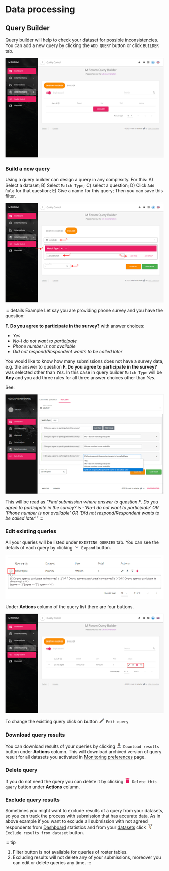 # Data processing
 
## Query Builder
 
Query builder will help to check your dataset for possible inconsistencies. You can add a new query by clicking the `ADD QUERY` button or click `BUILDER` tab.
 
![An image](./img/s13_qb.png)
 
### Build a new query
 
Using a query builder can design a query in any complexity. For this:
A) Select a dataset;
B) Select `Match Type`;
C) select a question;
D) Click `Add Rule` for that question;
E) Give a name for this query;
Then you can save this filter.

![An image](./img/s13_qb_add.png)

::: details Example
Let say you are providing phone survey and you have the question:

**F. Do you agree to participate in the survey?** with answer choices:
* *Yes*
* *No-I do not want to participate*
* *Phone number is not available*
* *Did not respond/Respondent wants to be called later*

You would like to know how many submissions does not have a survey data, e.g. the answer to question **F. Do you agree to participate in the survey?** was selected other than *Yes*. In this case in query builder `Match Type` will be **Any** and you add three rules for all three answer choices other than *Yes*.

See: 

![An image](./img/s13_qb_build.png)

This will be read as *"Find submission where answer to question F. Do you agree to participate in the survey? is -'No-I do not want to participate' OR 'Phone number is not available' OR 'Did not respond/Respondent wants to be called later'"*
:::

### Edit existing queries

All your queries will be listed under `EXISTING QUERIES` tab. You can see the details of each query by clicking ![An image](./img/btn_expand.png) `Expand` button.
 
![An image](./img/s13_qb_qdetails.png)
 
Under **Actions** column of the query list there are four buttons.

![An image](./img/s13_qb_queries.png)

To change the existing query click on button ![An image](./img/btn_pencil.png) `Edit query`

### Download query results

You can download results of your queries by clicking ![An image](./img/btn_download.png) `Download results` button under **Actions** column. This will download archived version of query result for all datasets you activated in [Monitoring preferences](./21-preferences.md#types-of-dataset) page.

### Delete query

If you do not need the query you can delete it by clicking ![An image](./img/btn_delete.png) `Delete this query` button under **Actions** column.

### Exclude query results

Sometimes you might want to exclude results of a query from your datasets, so you can track the process with submission that has accurate data. As in above example if you want to exclude all submission with not agreed respondents from [Dashboard](./30-dashboard.md) statistics and from your [datasets](./21-preferences.html#types-of-dataset) click ![An image](./img/btn_exclude.png) `Exclude results from dataset` button. 

::: tip
1. Filter button is not available for queries of roster tables.
2. Excluding results will not delete any of your submissions, moreover you can edit or delete queries any time.
:::